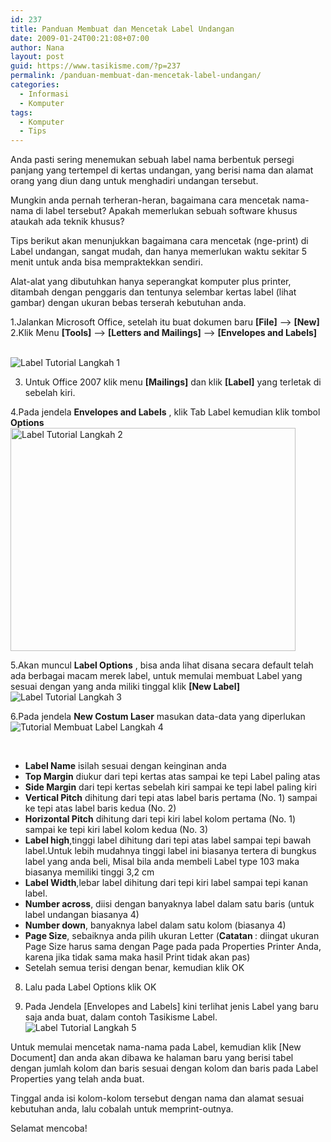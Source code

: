 ```yaml
---
id: 237
title: Panduan Membuat dan Mencetak Label Undangan
date: 2009-01-24T00:21:08+07:00
author: Nana
layout: post
guid: https://www.tasikisme.com/?p=237
permalink: /panduan-membuat-dan-mencetak-label-undangan/
categories:
  - Informasi
  - Komputer
tags:
  - Komputer
  - Tips
---
```

Anda pasti sering menemukan sebuah label nama berbentuk persegi panjang yang tertempel di kertas undangan, yang berisi nama dan alamat orang yang diun dang untuk menghadiri undangan tersebut.

Mungkin anda pernah terheran-heran, bagaimana cara mencetak nama-nama di label tersebut? Apakah memerlukan sebuah software khusus ataukah ada teknik khusus?

Tips berikut akan menunjukkan bagaimana cara mencetak (nge-print) di Label undangan, sangat mudah, dan hanya memerlukan waktu sekitar 5 menit untuk anda bisa mempraktekkan sendiri.

Alat-alat yang dibutuhkan hanya seperangkat komputer plus printer, ditambah dengan penggaris dan tentunya selembar kertas label (lihat gambar) dengan ukuran bebas terserah kebutuhan anda.

1.Jalankan Microsoft Office, setelah itu buat dokumen baru **[File]** &#8211;> **[New]**  
2.Klik Menu **[Tools]** &#8211;> **[Letters and Mailings]** &#8211;> **[Envelopes and Labels]** 

&nbsp;  
<img title="Label Tutorial Langkah 1" src="https://wisatacinta.files.wordpress.com/2009/01/label_tutorial01.gif" alt="Label Tutorial Langkah 1" border="0" /> </div> 

3. Untuk Office 2007 klik menu **[Mailings]** dan klik **[Label]** yang terletak di sebelah kiri.

4.Pada jendela **Envelopes and Labels** , klik Tab Label kemudian klik tombol **Options**  
<img loading="lazy" title="Label Tutorial Langkah 2" src="https://wisatacinta.files.wordpress.com/2009/01/label_tutorial02.gif" alt="Label Tutorial Langkah 2" width="456" height="357" border="0" /> </div> 

5.Akan muncul **Label Options** , bisa anda lihat disana secara default telah ada berbagai macam merek label, untuk memulai membuat Label yang sesuai dengan yang anda miliki tinggal klik **[New Label]**  
<img title="Label Tutorial Langkah 3" src="https://wisatacinta.files.wordpress.com/2009/01/label_tutorial03.gif" alt="Label Tutorial Langkah 3" border="0" /> </div> 

6.Pada jendela **New Costum Laser** masukan data-data yang diperlukan  
<img title="Tutorial Membuat Label Langkah 4" src="https://wisatacinta.files.wordpress.com/2009/01/label_tutorial04.gif" alt="Tutorial Membuat Label Langkah 4" border="0" /> </div> 

&nbsp;

<div>
  <ul>
    <li>
      <strong>Label Name</strong> isilah sesuai dengan keinginan anda
    </li>
    <li>
      <strong>Top Margin</strong> diukur dari tepi kertas atas sampai ke tepi Label paling atas
    </li>
    <li>
      <strong>Side Margin</strong> dari tepi kertas sebelah kiri sampai ke tepi label paling kiri
    </li>
    <li>
      <strong>Vertical Pitch</strong> dihitung dari tepi atas label baris pertama (No. 1) sampai ke tepi atas label baris kedua (No. 2)
    </li>
    <li>
      <strong>Horizontal Pitch</strong> dihitung dari tepi kiri label kolom pertama (No. 1) sampai ke tepi kiri label kolom kedua (No. 3)
    </li>
    <li>
      <strong>Label high</strong>,tinggi label dihitung dari tepi atas label sampai tepi bawah label.Untuk lebih mudahnya tinggi label ini biasanya tertera di bungkus label yang anda beli, Misal bila anda membeli Label type 103 maka biasanya memiliki tinggi 3,2 cm
    </li>
    <li>
      <strong>Label Width</strong>,lebar label dihitung dari tepi kiri label sampai tepi kanan label.
    </li>
    <li>
      <strong>Number across</strong>, diisi dengan banyaknya label dalam satu baris (untuk label undangan biasanya 4)
    </li>
    <li>
      <strong>Number down</strong>, banyaknya label dalam satu kolom (biasanya 4)
    </li>
    <li>
      <strong>Page Size</strong>, sebaiknya anda pilih ukuran Letter (<strong>Catatan </strong>: diingat ukuran Page Size harus sama dengan Page pada pada Properties Printer Anda, karena jika tidak sama maka hasil Print tidak akan pas)
    </li>
    <li>
      Setelah semua terisi dengan benar, kemudian klik OK
    </li>
  </ul>
</div>

8. Lalu pada Label Options klik OK

9. Pada Jendela [Envelopes and Labels] kini terlihat jenis Label yang baru saja anda buat, dalam contoh Tasikisme Label.  
<img title="Label Tutorial Langkah 5" src="https://wisatacinta.files.wordpress.com/2009/01/label_tutorial05.gif" alt="Label Tutorial Langkah 5" border="0" /> </div> 

Untuk memulai mencetak nama-nama pada Label, kemudian klik [New Document] dan anda akan dibawa ke halaman baru yang berisi tabel dengan jumlah kolom dan baris sesuai dengan kolom dan baris pada Label Properties yang telah anda buat.

Tinggal anda isi kolom-kolom tersebut dengan nama dan alamat sesuai kebutuhan anda, lalu cobalah untuk memprint-outnya.

Selamat mencoba!